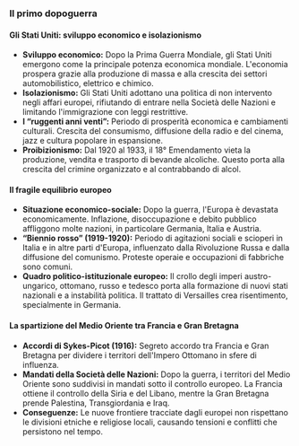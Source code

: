 ### Il primo dopoguerra

#### Gli Stati Uniti: sviluppo economico e isolazionismo
- **Sviluppo economico:** Dopo la Prima Guerra Mondiale, gli Stati Uniti emergono come la principale potenza economica mondiale. L'economia prospera grazie alla produzione di massa e alla crescita dei settori automobilistico, elettrico e chimico.
- **Isolazionismo:** Gli Stati Uniti adottano una politica di non intervento negli affari europei, rifiutando di entrare nella Società delle Nazioni e limitando l'immigrazione con leggi restrittive.
- **I “ruggenti anni venti”:** Periodo di prosperità economica e cambiamenti culturali. Crescita del consumismo, diffusione della radio e del cinema, jazz e cultura popolare in espansione.
- **Proibizionismo:** Dal 1920 al 1933, il 18° Emendamento vieta la produzione, vendita e trasporto di bevande alcoliche. Questo porta alla crescita del crimine organizzato e al contrabbando di alcol.

#### Il fragile equilibrio europeo
- **Situazione economico-sociale:** Dopo la guerra, l'Europa è devastata economicamente. Inflazione, disoccupazione e debito pubblico affliggono molte nazioni, in particolare Germania, Italia e Austria.
- **“Biennio rosso” (1919-1920):** Periodo di agitazioni sociali e scioperi in Italia e in altre parti d'Europa, influenzato dalla Rivoluzione Russa e dalla diffusione del comunismo. Proteste operaie e occupazioni di fabbriche sono comuni.
- **Quadro politico-istituzionale europeo:** Il crollo degli imperi austro-ungarico, ottomano, russo e tedesco porta alla formazione di nuovi stati nazionali e a instabilità politica. Il trattato di Versailles crea risentimento, specialmente in Germania.

#### La spartizione del Medio Oriente tra Francia e Gran Bretagna
- **Accordi di Sykes-Picot (1916):** Segreto accordo tra Francia e Gran Bretagna per dividere i territori dell'Impero Ottomano in sfere di influenza.
- **Mandati della Società delle Nazioni:** Dopo la guerra, i territori del Medio Oriente sono suddivisi in mandati sotto il controllo europeo. La Francia ottiene il controllo della Siria e del Libano, mentre la Gran Bretagna prende Palestina, Transgiordania e Iraq.
- **Conseguenze:** Le nuove frontiere tracciate dagli europei non rispettano le divisioni etniche e religiose locali, causando tensioni e conflitti che persistono nel tempo.